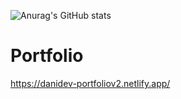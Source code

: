 ![Anurag's GitHub stats](https://github-readme-stats.vercel.app/api?username=anuraghazra&count_private=true)
# Portfolio
https://danidev-portfoliov2.netlify.app/
